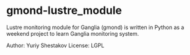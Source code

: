 gmond-lustre_module
===================

Lustre monitoring module for Ganglia (gmond) is written in Python as a weekend project to learn Ganglia monitoring system.

Author: Yuriy Shestakov
License: LGPL
